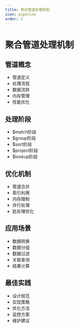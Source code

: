 ```yaml
---
title: 聚合管道处理机制
icon: pipeline
order: 2
---
```


# 聚合管道处理机制

## 管道概念
- 管道定义
- 处理流程
- 数据流转
- 内存管理
- 性能优化

## 处理阶段
- $match阶段
- $group阶段
- $sort阶段
- $project阶段
- $lookup阶段

## 优化机制
- 管道合并
- 索引利用
- 内存限制
- 并行处理
- 批处理优化

## 应用场景
- 数据转换
- 数据分组
- 数据过滤
- 关联查询
- 结果计算

## 最佳实践
- 设计规范
- 实现策略
- 优化方法
- 监控方案
- 维护建议
